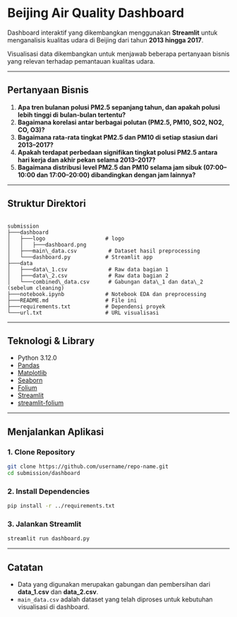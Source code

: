 # Beijing Air Quality Dashboard

Dashboard interaktif yang dikembangkan menggunakan **Streamlit** untuk menganalisis kualitas udara di Beijing dari tahun **2013 hingga 2017**.

Visualisasi data dikembangkan untuk menjawab beberapa pertanyaan bisnis yang relevan terhadap pemantauan kualitas udara.

---

## Pertanyaan Bisnis

1. **Apa tren bulanan polusi PM2.5 sepanjang tahun, dan apakah polusi lebih tinggi di bulan-bulan tertentu?**  
2. **Bagaimana korelasi antar berbagai polutan (PM2.5, PM10, SO2, NO2, CO, O3)?**  
3. **Bagaimana rata-rata tingkat PM2.5 dan PM10 di setiap stasiun dari 2013–2017?**  
4. **Apakah terdapat perbedaan signifikan tingkat polusi PM2.5 antara hari kerja dan akhir pekan selama 2013–2017?**  
5. **Bagaimana distribusi level PM2.5 dan PM10 selama jam sibuk (07:00–10:00 dan 17:00–20:00) dibandingkan dengan jam lainnya?**

---

## Struktur Direktori

```

submission
├───dashboard
│   ├───logo                   # logo
│   │   ├───dashboard.png
│   ├───main\_data.csv          # Dataset hasil preprocessing
│   └───dashboard.py           # Streamlit app
├───data
│   ├───data\_1.csv             # Raw data bagian 1
│   ├───data\_2.csv             # Raw data bagian 2
│   └───combined\_data.csv      # Gabungan data\_1 dan data\_2 (sebelum cleaning)
├───notebook.ipynb             # Notebook EDA dan preprocessing
├───README.md                  # File ini
├───requirements.txt           # Dependensi proyek
└───url.txt                    # URL visualisasi

````

---

## Teknologi & Library

- Python 3.12.0
- [Pandas](https://pandas.pydata.org/)
- [Matplotlib](https://matplotlib.org/)
- [Seaborn](https://seaborn.pydata.org/)
- [Folium](https://python-visualization.github.io/folium/)
- [Streamlit](https://streamlit.io/)
- [streamlit-folium](https://github.com/randyzwitch/streamlit-folium)

---

## Menjalankan Aplikasi

### 1. Clone Repository
```bash
git clone https://github.com/username/repo-name.git
cd submission/dashboard
````

### 2. Install Dependencies

```bash
pip install -r ../requirements.txt
```

### 3. Jalankan Streamlit

```bash
streamlit run dashboard.py
```

---

## Catatan

* Data yang digunakan merupakan gabungan dan pembersihan dari **data\_1.csv** dan **data\_2.csv**.
* `main_data.csv` adalah dataset yang telah diproses untuk kebutuhan visualisasi di dashboard.
